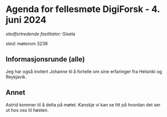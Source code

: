 # Agenda for fellesmøte DigiForsk - 4. juni 2024

*stedfortredende fasilitator*: Gisela 

*sted*:  møterom 3236

## Informasjonsrunde (alle)

Jeg har også invitert Johanne til å fortelle om sine erfaringer fra Helsinki og Reykjavík.

## Annet

Astrid kommer til å delta på møtet.  Kanskje vi kan se litt på hvordan det ser ut hos oss til høsten.
